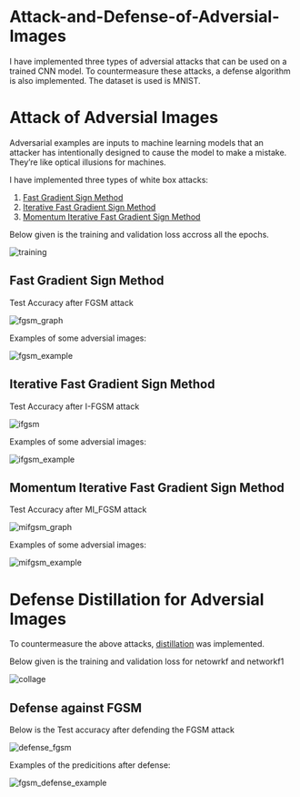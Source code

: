 # Attack-and-Defense-of-Adversial-Images
I have implemented three types of adversial attacks that can be used on a trained CNN model. To countermeasure these attacks, a defense algorithm is also implemented. The dataset is used is MNIST.

# Attack of Adversial Images

Adversarial examples are inputs to machine learning models that an attacker has intentionally designed to cause the model to make a mistake. They’re like optical illusions for machines.

I have implemented three types of white box attacks:

1. [Fast Gradient Sign Method](https://arxiv.org/abs/1412.6572)
2. [Iterative Fast Gradient Sign Method](https://arxiv.org/abs/1607.02533)
3. [Momentum Iterative Fast Gradient Sign Method](https://arxiv.org/abs/1710.06081)

Below given is the training and validation loss accross all the epochs.

![training](https://user-images.githubusercontent.com/63201896/126961865-2f891157-00a3-4ad0-85cf-27647235690f.png)

## Fast Gradient Sign Method

Test Accuracy after FGSM attack

![fgsm_graph](https://user-images.githubusercontent.com/63201896/126962188-4b0f9c4e-c556-4f42-a338-e037e6867b29.png)

Examples of some adversial images:

![fgsm_example](https://user-images.githubusercontent.com/63201896/126962298-9cb7be18-7caa-4458-81bb-eb055516b538.png)

## Iterative Fast Gradient Sign Method

Test Accuracy after I-FGSM attack

![ifgsm](https://user-images.githubusercontent.com/63201896/126962453-f9520943-a8f9-4428-b954-8b7e17a9f478.png)

Examples of some adversial images:

![ifgsm_example](https://user-images.githubusercontent.com/63201896/126962529-bf0e55a6-f0b0-4bb8-850e-b78b874dcbca.png)

## Momentum Iterative Fast Gradient Sign Method

Test Accuracy after MI_FGSM attack

![mifgsm_graph](https://user-images.githubusercontent.com/63201896/126962638-38158931-2140-4d8f-a106-d96987bcd5d8.png)

Examples of some adversial images:

![mifgsm_example](https://user-images.githubusercontent.com/63201896/126962737-271bcd75-6f66-466f-ad4e-1f573c032e36.png)

# Defense Distillation for Adversial Images

To countermeasure the above attacks, [distillation](https://arxiv.org/abs/1511.04508) was implemented.

Below given is the training and validation loss for netowrkf and networkf1

![collage](https://user-images.githubusercontent.com/63201896/126963642-23b4a992-e479-4328-b81e-86ebe237c691.png)

## Defense against FGSM

Below is the Test accuracy after defending the FGSM attack

![defense_fgsm](https://user-images.githubusercontent.com/63201896/126964134-1b51042e-a8f2-4e9b-9547-517c08ca6b79.png)

Examples of the predicitions after defense:

![fgsm_defense_example](https://user-images.githubusercontent.com/63201896/126964391-379c946b-1ff0-4042-922d-aa53d4a5d967.png)


